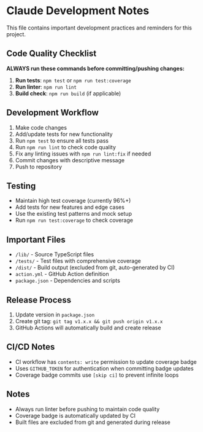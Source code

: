 # Claude Development Notes

This file contains important development practices and reminders for this project.

## Code Quality Checklist

**ALWAYS run these commands before committing/pushing changes:**

1. **Run tests**: `npm test` or `npm run test:coverage`
2. **Run linter**: `npm run lint` 
3. **Build check**: `npm run build` (if applicable)

## Development Workflow

1. Make code changes
2. Add/update tests for new functionality
3. Run `npm test` to ensure all tests pass
4. Run `npm run lint` to check code quality
5. Fix any linting issues with `npm run lint:fix` if needed
6. Commit changes with descriptive message
7. Push to repository

## Testing

- Maintain high test coverage (currently 96%+)
- Add tests for new features and edge cases
- Use the existing test patterns and mock setup
- Run `npm run test:coverage` to check coverage

## Important Files

- `/lib/` - Source TypeScript files
- `/tests/` - Test files with comprehensive coverage
- `/dist/` - Build output (excluded from git, auto-generated by CI)
- `action.yml` - GitHub Action definition
- `package.json` - Dependencies and scripts

## Release Process

1. Update version in `package.json`
2. Create git tag: `git tag v1.x.x && git push origin v1.x.x`
3. GitHub Actions will automatically build and create release

## CI/CD Notes

- CI workflow has `contents: write` permission to update coverage badge
- Uses `GITHUB_TOKEN` for authentication when committing badge updates
- Coverage badge commits use `[skip ci]` to prevent infinite loops

## Notes

- Always run linter before pushing to maintain code quality
- Coverage badge is automatically updated by CI
- Built files are excluded from git and generated during release